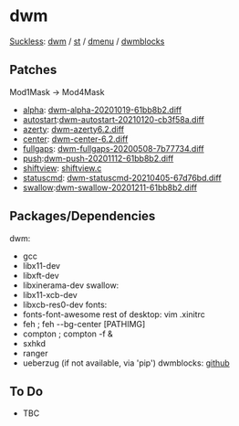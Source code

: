 # dwm
[Suckless](https://suckless.org): [dwm](https://github.com/MatthiasBenaets/dwm) / [st](https://github.com/MatthiasBenaets/st) / [dmenu](https://github.com/MatthiasBenaets/dmenu) / [dwmblocks](https://github.com/MatthiasBenaets/dwmblocks)
## Patches
Mod1Mask -> Mod4Mask
- [alpha](https://dwm.suckless.org/patches/alpha/): [dwm-alpha-20201019-61bb8b2.diff](https://dwm.suckless.org/patches/alpha/dwm-alpha-20201019-61bb8b2.diff)
- [autostart](https://dwm.suckless.org/patches/autostart):[dwm-autostart-20210120-cb3f58a.diff](https://dwm.suckless.org/patches/autostart/dwm-autostart-20210120-cb3f58a.diff)
- [azerty](https://dwm.suckless.org/patches/azerty/): [dwm-azerty6.2.diff](https://dwm.suckless.org/patches/azerty/dwm-azerty6.2.diff)
- [center](https://dwm.suckless.org/patches/center/): [dwm-center-6.2.diff](https://dwm.suckless.org/patches/center/dwm-center-6.2.diff)
- [fullgaps](https://dwm.suckless.org/patches/fullgaps): [dwm-fullgaps-20200508-7b77734.diff](https://dwm.suckless.org/patches/fullgaps/dwm-fullgaps-20200508-7b77734.diff)
- [push](https://dwm.suckless.org/patches/push):[dwm-push-20201112-61bb8b2.diff](https://dwm.suckless.org/patches/push/dwm-push-20201112-61bb8b2.diff)
- [shiftview](https://dwm.suckless.org/patches/nextprev): [shiftview.c](https://lists.suckless.org/dev/att-7590/shiftview.c)
- [statuscmd](https://dwm.suckless.org/patches/statuscmd): [dwm-statuscmd-20210405-67d76bd.diff](https://dwm.suckless.org/patches/statuscmd/dwm-statuscmd-20210405-67d76bd.diff)
- [swallow](https://dwm.suckless.org/patches/swallow):[dwm-swallow-20201211-61bb8b2.diff](https://dwm.suckless.org/patches/swallow/dwm-swallow-20201211-61bb8b2.diff)
## Packages/Dependencies
dwm:
- gcc
- libx11-dev
- libxft-dev
- libxinerama-dev 
swallow:
- libx11-xcb-dev
- libxcb-res0-dev
fonts:
- fonts-font-awesome
rest of desktop:	vim .xinitrc
- feh		;	feh --bg-center [PATHIMG]
- compton	;	compton -f &
- sxhkd
- ranger
- ueberzug (if not available, via 'pip') 
dwmblocks:
[github](https://github.com/MatthiasBenaets/dwmblocks)
## To Do
- TBC
